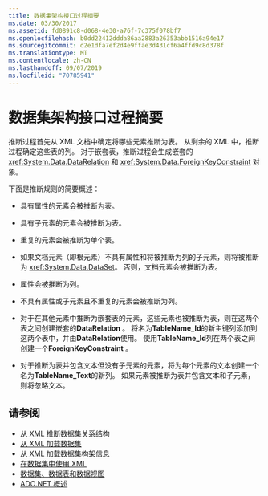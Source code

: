 ```yaml
---
title: 数据集架构接口过程摘要
ms.date: 03/30/2017
ms.assetid: fd0891c8-d068-4e30-a76f-7c375f078bf7
ms.openlocfilehash: b0dd22412ddda86aa2883a26353abb1516a94e17
ms.sourcegitcommit: d2e1dfa7ef2d4e9ffae3d431cf6a4ffd9c8d378f
ms.translationtype: MT
ms.contentlocale: zh-CN
ms.lasthandoff: 09/07/2019
ms.locfileid: "70785941"
---
```

# <a name="summary-of-the-dataset-schema-inference-process"></a>数据集架构接口过程摘要
推断过程首先从 XML 文档中确定将哪些元素推断为表。 从剩余的 XML 中，推断过程确定这些表的列。 对于嵌套表，推断过程会生成嵌套的 <xref:System.Data.DataRelation> 和 <xref:System.Data.ForeignKeyConstraint> 对象。  
  
 下面是推断规则的简要概述：  
  
- 具有属性的元素会被推断为表。  
  
- 具有子元素的元素会被推断为表。  
  
- 重复的元素会被推断为单个表。  
  
- 如果文档元素（即根元素）不具有属性和将被推断为列的子元素，则将被推断为 <xref:System.Data.DataSet>。 否则，文档元素会被推断为表。  
  
- 属性会被推断为列。  
  
- 不具有属性或子元素且不重复的元素会被推断为列。  
  
- 对于在其他元素中推断为嵌套表的元素，这些元素也被推断为表，则在这两个表之间创建嵌套的**DataRelation** 。 将名为**TableName_Id**的新主键列添加到这两个表中，并由**DataRelation**使用。 使用**TableName_Id**列在两个表之间创建一个**ForeignKeyConstraint** 。  
  
- 对于推断为表并包含文本但没有子元素的元素，将为每个元素的文本创建一个名为**TableName_Text**的新列。 如果元素被推断为表并包含文本和子元素，则将忽略文本。  
  
## <a name="see-also"></a>请参阅

- [从 XML 推断数据集关系结构](inferring-dataset-relational-structure-from-xml.md)
- [从 XML 加载数据集](loading-a-dataset-from-xml.md)
- [从 XML 加载数据集构架信息](loading-dataset-schema-information-from-xml.md)
- [在数据集中使用 XML](using-xml-in-a-dataset.md)
- [数据集、数据表和数据视图](index.md)
- [ADO.NET 概述](../ado-net-overview.md)
